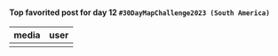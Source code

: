 #### Top favorited post for day 12 `#30DayMapChallenge2023 (South America)`
| media | user | 
|-------|------|
|  |  |
